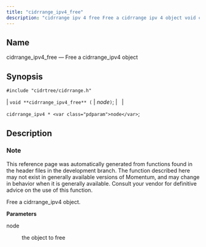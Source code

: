 ```yaml
---
title: "cidrrange_ipv4_free"
description: "cidrrange ipv 4 free Free a cidrrange ipv 4 object void cidrrange ipv 4 free node cidrrange ipv 4 node This reference page was automatically generated from functions found in the header files in the development branch The function described here may not exist in generally available versions of Momentum..."
---
```


<a name="apis.cidrrange_ipv4_free"></a> 
## Name

cidrrange_ipv4_free — Free a cidrrange_ipv4 object

## Synopsis

`#include "cidrtree/cidrrange.h"`

| `void **cidrrange_ipv4_free** (` | <var class="pdparam">node</var>`)`; |   |

`cidrrange_ipv4 * <var class="pdparam">node</var>`;<a name="idp48283728"></a> 
## Description

### Note

This reference page was automatically generated from functions found in the header files in the development branch. The function described here may not exist in generally available versions of Momentum, and may change in behavior when it is generally available. Consult your vendor for definitive advice on the use of this function.

Free a cidrrange_ipv4 object.

**<a name="idp48286592"></a> Parameters**

<dl class="variablelist">

<dt>node</dt>

<dd>

the object to free

</dd>

</dl>
